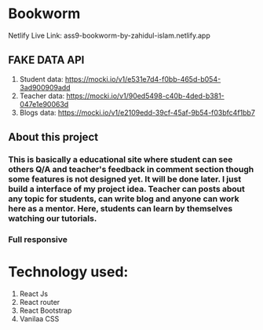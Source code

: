 # Bookworm

Netlify Live Link: ass9-bookworm-by-zahidul-islam.netlify.app

## FAKE  DATA API 
1. Student data: https://mocki.io/v1/e531e7d4-f0bb-465d-b054-3ad900909add
2. Teacher data: https://mocki.io/v1/90ed5498-c40b-4ded-b381-047e1e90063d
3. Blogs data: https://mocki.io/v1/e2109edd-39cf-45af-9b54-f03bfc4f1bb7

## About this project
### This is basically a educational site where student can see others Q/A and teacher's feedback in comment section though some features is not designed yet. It will be done later. I just build a interface of my project idea. Teacher can posts about any topic for students, can write blog and anyone can work here as a mentor. Here, students can learn by themselves watching our tutorials. 
### Full responsive

# Technology used:
1. React Js 
2. React router
3. React Bootstrap
4. Vanilaa CSS
